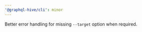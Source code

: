 ```yaml
---
'@graphql-hive/cli': minor
---
```


Better error handling for missing `--target` option when required.

